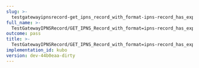 ```yaml
---
slug: >-
  testgatewayipnsrecord-get_ipns_record_with_format-ipns-record_has_expected_http_headers_and_valid_key-header_content-disposition
full_name: >-
  TestGatewayIPNSRecord/GET_IPNS_Record_with_format=ipns-record_has_expected_HTTP_headers_and_valid_key/Header_Content-Disposition
outcome: pass
title: >-
  TestGatewayIPNSRecord/GET_IPNS_Record_with_format=ipns-record_has_expected_HTTP_headers_and_valid_key/Header_Content-Disposition
implementation_id: kubo
version: dev-44b0eaa-dirty
---
```


